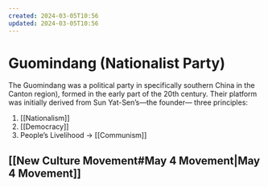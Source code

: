 ```yaml
---
created: 2024-03-05T10:56
updated: 2024-03-05T10:56
---
```


# Guomindang (Nationalist Party)

The Guomindang was a political party in specifically southern China in the Canton region), formed in the early part of the 20th century.
Their platform was initially derived from Sun Yat-Sen’s—the founder—
three principles:

1. [[Nationalism]]
2. [[Democracy]]
3. People’s Livelihood → [[Communism]]

## [[New Culture Movement#May 4 Movement|May 4 Movement]]
